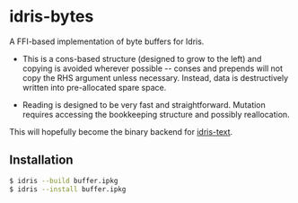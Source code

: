 # idris-bytes

A FFI-based implementation of byte buffers for Idris.

* This is a cons-based structure (designed to grow to the left)
  and copying is avoided wherever possible --
  conses and prepends will not copy the RHS argument unless necessary.
  Instead, data is destructively written into pre-allocated spare space.

* Reading is designed to be very fast and straightforward.
  Mutation requires accessing the bookkeeping structure and possibly reallocation.

This will hopefully become the binary backend for
[idris-text](https://github.com/ziman/text).

## Installation

```bash
$ idris --build buffer.ipkg
$ idris --install buffer.ipkg
```
